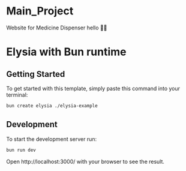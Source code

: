 # Main_Project

Website for Medicine Dispenser
hello 👋🏼

# Elysia with Bun runtime

## Getting Started

To get started with this template, simply paste this command into your terminal:

```bash
bun create elysia ./elysia-example
```

## Development

To start the development server run:

```bash
bun run dev
```

Open http://localhost:3000/ with your browser to see the result.
